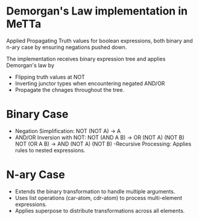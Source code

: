 # Demorgan's Law implementation in MeTTa 

Applied Propagating Truth values for boolean expressions, both binary and n-ary case by ensuring negations pushed down.


The implementation receives binary expression tree and applies Demorgan's law by 
- Flipping truth values at NOT
- Inverting junctor types when encountering negated AND/OR
- Propagate the chnages throughout the tree.

# Binary Case
- Negation Simplification: NOT (NOT A) → A
- AND/OR Inversion with NOT:
    NOT (AND A B) → OR (NOT A) (NOT B)
    NOT (OR A B) → AND (NOT A) (NOT B)
-Recursive Processing: Applies rules to nested expressions.
# N-ary Case
- Extends the binary transformation to handle multiple arguments.
- Uses list operations (car-atom, cdr-atom) to process multi-element expressions.
- Applies superpose to distribute transformations across all elements.
